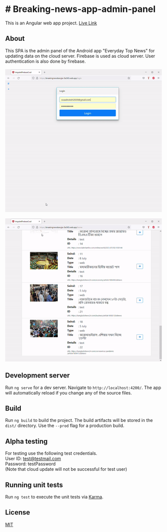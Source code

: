 # # Breaking-news-app-admin-panel

This is an Angular web app project. [Live Link](https://breakingnewsbangla-5e365.web.app/)

## About

This SPA is the admin panel of the Android app "Everyday Top News" for updating data on the cloud server. Firebase is used as cloud server. User authentication is also done by firebase.<br/><br/>
![](demo.gif)
<br/><br/>
![](demo2.gif)

## Development server

Run `ng serve` for a dev server. Navigate to `http://localhost:4200/`. The app will automatically reload if you change any of the source files.

## Build

Run `ng build` to build the project. The build artifacts will be stored in the `dist/` directory. Use the `--prod` flag for a production build.

## Alpha testing

For testing use the following test credentials.<br/>
User ID: test@testmail.com<br/>
Password: testPassword<br/>
(Note that cloud update will not be successful for test user)

## Running unit tests

Run `ng test` to execute the unit tests via [Karma](https://karma-runner.github.io).

## License

[MIT](https://choosealicense.com/licenses/mit/)
